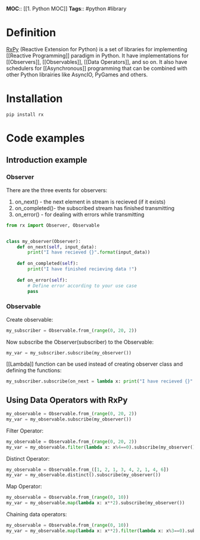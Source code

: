 **MOC**:: [[1. Python MOC]]
**Tags**:: #python #library

# Definition
[RxPy](https://rxpy.readthedocs.io/en/latest/) (Reactive Extension for Python) is a set of libraries for implementing [[Reactive Programming]] paradigm in Python. It have implementations for [[Observers]], [[Observables]], [[Data Operators]], and so on. It also have schedulers for [[Asynchronous]] programming that can be combined with other Python librairies like AsyncIO, PyGames and others.

# Installation
```shell
pip install rx
```

# Code examples
## Introduction example
### Observer
There are the three events for observers:
1. on_next() - the next element in stream is recieved (if it exists)
2. on_completed()- the subscribed stream has finished transmitting
3. on_error() - for dealing with errors while transmitting
```python
from rx import Observer, Observable


class my_observer(Observer):
	def on_next(self, input_data):
		print("I have recieved {}".format(input_data))
		
	def on_completed(self):
		print("I have finished recieving data !")
		
	def on_error(self):
		# Define error according to your use case
		pass
```
### Observable
Create observable:
```python
my_subscriber = Observable.from_(range(0, 20, 2))
```
Now subscribe the Observer(subscriber) to the Observable:
```python
my_var = my_subscriber.subscribe(my_observer())
```
[[Lambda]] function can be used instead of creating observer class and defining the functions:
```python
my_subscriber.subscribe(on_next = lambda x: print("I have recieved {}".format(x)), on_completed = lambda: print("completed"))
```
## Using Data Operators with RxPy
```python
my_observable = Observable.from_(range(0, 20, 2))
my_var = my_observable.subscribe(my_observer())
```
Filter Operator:
```python
my_observable = Observable.from_(range(0, 20, 2))
my_var = my_observable.filter(lambda x: x%4==0).subscribe(my_observer())
```
Distinct Operator:
```python
my_observable = Observable.from_([1, 2, 1, 3, 4, 2, 1, 4, 6])
my_var = my_observable.distinct().subscribe(my_observer())
```
Map Operator:
```python
my_observable = Observable.from_(range(0, 10))
my_var = my_observable.map(lambda x: x**2).subscribe(my_observer())
```
Chaining data operators:
```python
my_observable = Observable.from_(range(0, 10))
my_var = my_observable.map(lambda x: x**2).filter(lambda x: x%3==0).subscribe(my_observer())
```
